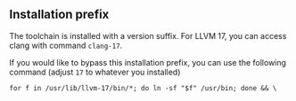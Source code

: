 

## Installation prefix

The toolchain is installed with a version suffix.
For LLVM 17, you can access clang with command `clang-17`.

If you would like to bypass this installation prefix,
you can use the following command (adjust `17` to whatever you installed)
```
for f in /usr/lib/llvm-17/bin/*; do ln -sf "$f" /usr/bin; done && \
```